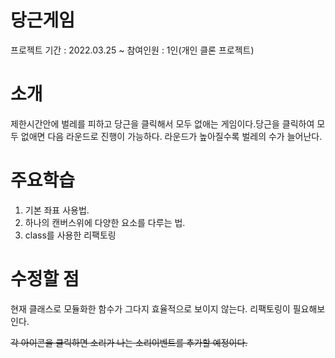 # 당근게임
프로젝트 기간 : 2022.03.25 ~ 
참여인원 : 1인(개인 클론 프로젝트)

# 소개
제한시간안에 벌레를 피하고 당근을 클릭해서 모두 없애는 게임이다.당근을 클릭하여 모두 없애면 다음 라운드로 진행이 가능하다.
라운드가 높아질수록 벌레의 수가 늘어난다.

# 주요학습
1. 기본 좌표 사용법.
2. 하나의 캔버스위에 다양한 요소를 다루는 법.
3. class를 사용한 리팩토링

# 수정할 점
현재 클래스로 모듈화한 함수가 그다지 효율적으로 보이지 않는다. 리팩토링이 필요해보인다. 

~~각 아이콘을 클릭하면 소리가 나는 소리이벤트를 추가할 예정이다.~~
